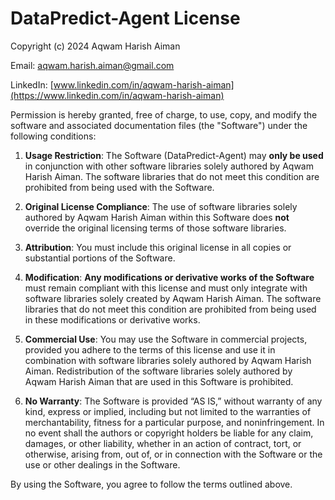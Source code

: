 # DataPredict-Agent License

Copyright (c) 2024 Aqwam Harish Aiman

Email: aqwam.harish.aiman@gmail.com  

LinkedIn: [www.linkedin.com/in/aqwam-harish-aiman](https://www.linkedin.com/in/aqwam-harish-aiman)

Permission is hereby granted, free of charge, to use, copy, and modify the software and associated documentation files (the "Software") under the following conditions:

1. **Usage Restriction**: The Software (DataPredict-Agent) may **only be used** in conjunction with other software libraries solely authored by Aqwam Harish Aiman. The software libraries that do not meet this condition are prohibited from being used with the Software.

2. **Original License Compliance**: The use of software libraries solely authored by Aqwam Harish Aiman within this Software does **not** override the original licensing terms of those software libraries.

3. **Attribution**: You must include this original license in all copies or substantial portions of the Software.

4. **Modification**: **Any modifications or derivative works of the Software** must remain compliant with this license and must only integrate with software libraries solely created by Aqwam Harish Aiman. The software libraries that do not meet this condition are prohibited from being used in these modifications or derivative works.

5. **Commercial Use**: You may use the Software in commercial projects, provided you adhere to the terms of this license and use it in combination with software libraries solely authored by Aqwam Harish Aiman. Redistribution of the software libraries solely authored by Aqwam Harish Aiman that are used in this Software is prohibited.

6. **No Warranty**: The Software is provided “AS IS,” without warranty of any kind, express or implied, including but not limited to the warranties of merchantability, fitness for a particular purpose, and noninfringement. In no event shall the authors or copyright holders be liable for any claim, damages, or other liability, whether in an action of contract, tort, or otherwise, arising from, out of, or in connection with the Software or the use or other dealings in the Software.

By using the Software, you agree to follow the terms outlined above.
